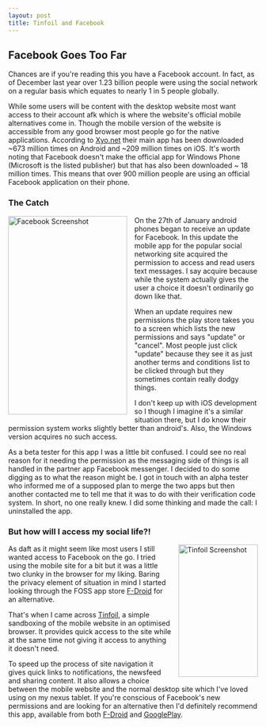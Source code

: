 ```yaml
---
layout: post
title: Tinfoil and Facebook
---
```


## Facebook Goes Too Far

Chances are if you're reading this you have a Facebook account. In fact, as of December last year over 1.23 billion people were using the social network on a regular basis which equates to nearly 1 in 5 people globally.

While some users will be content with the desktop website most want access to their account afk which is where the website's official mobile alternatives come in. Though the mobile version of the website is accessible from any good browser most people go for the native applications. According to [Xyo.net](http://xyo.net/) their main app has been downloaded ~673 million times on Android and ~209 million times on iOS. It's worth noting that Facebook doesn't make the official app for Windows Phone (Microsoft is the listed publisher) but that has also been downloaded ~ 18 million times. This means that over 900 million people are using an official Facebook application on their phone.

### The Catch

<img title="" src="{{site.url}}/images/2016/01/facebook.png" alt="Facebook Screenshot" style="float:left; padding-bottom: 15px; padding-right: 15px" height="400px" width="240px"> On the 27th of January android phones began to receive an update for Facebook. In this update the mobile app for the popular social networking site acquired the permission to access and read users text messages. I say acquire because while the system actually gives the user a choice it doesn't ordinarily go down like that.

When an update requires new permissions the play store takes you to a screen which lists the new permissions and says "update" or "cancel". Most people just click "update" because they see it as just another terms and conditions list to be clicked through but they sometimes contain really dodgy things.

I don't keep up with iOS development so I though I imagine it's a similar situation there, but I do know their permission system works slightly better than android's. Also, the Windows version acquires no such access.

As a beta tester for this app I was a little bit confused. I could see no real reason for it needing the permission as the messaging side of things is all handled in the partner app Facebook messenger. I decided to do some digging as to what the reason might be. I got in touch with an alpha tester who informed me of a supposed plan to merge the two apps but then another contacted me to tell me that it was to do with their verification code system. In short, no one really knew. I did some thinking and made the call: I uninstalled the app.

### But how will I access my social life?!

<img title="" src="{{site.url}}/images/2016/01/tinfoil.png" alt="Tinfoil Screenshot" style="float:right; padding-bottom: 15px; padding-left: 15px" height="267px" width="160px">

As daft as it might seem like most users I still wanted access to Facebook on the go. I tried using the mobile site for a bit but it was a little two clunky in the browser for my liking. Baring the privacy element of situation in mind I started looking through the FOSS app store [F-Droid](https://f-droid.org/) for an alternative.

That's when I came across [Tinfoil](https://f-droid.org/repository/browse/?fdfilter=tinfoil&fdid=com.danvelazco.fbwrapper), a simple sandboxing of the mobile website in an optimised browser. It provides quick access to the site while at the same time not giving it access to anything it doesn't need.

To speed up the process of site navigation it gives quick links to notifications, the newsfeed and sharing content. It also allows a choice between the mobile website and the normal desktop site which I've loved using on my nexus tablet. If you're conscious of Facebook's new permissions and are looking for an alternative then I'd definitely recommend this app, available from both [F-Droid](https://f-droid.org/repository/browse/?fdfilter=tinfoil&fdid=com.danvelazco.fbwrapper) and [GooglePlay](https://play.google.com/store/apps/details?id=com.danvelazco.fbwrapper).
